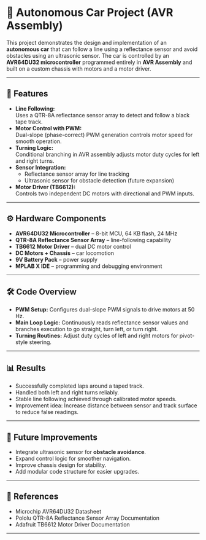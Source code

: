 # 🚗 Autonomous Car Project (AVR Assembly)

This project demonstrates the design and implementation of an **autonomous car** that can follow a line using a reflectance sensor and avoid obstacles using an ultrasonic sensor. The car is controlled by an **AVR64DU32 microcontroller** programmed entirely in **AVR Assembly** and built on a custom chassis with motors and a motor driver.

---

## 🔧 Features
- **Line Following:**  
  Uses a QTR-8A reflectance sensor array to detect and follow a black tape track.  
- **Motor Control with PWM:**  
  Dual-slope (phase-correct) PWM generation controls motor speed for smooth operation.  
- **Turning Logic:**  
  Conditional branching in AVR assembly adjusts motor duty cycles for left and right turns.  
- **Sensor Integration:**  
  - Reflectance sensor array for line tracking  
  - Ultrasonic sensor for obstacle detection (future expansion)  
- **Motor Driver (TB6612):**  
  Controls two independent DC motors with directional and PWM inputs.  

---

## ⚙️ Hardware Components
- **AVR64DU32 Microcontroller** – 8-bit MCU, 64 KB flash, 24 MHz  
- **QTR-8A Reflectance Sensor Array** – line-following capability  
- **TB6612 Motor Driver** – dual DC motor control  
- **DC Motors + Chassis** – car locomotion  
- **9V Battery Pack** – power supply  
- **MPLAB X IDE** – programming and debugging environment  

---

## 🛠️ Code Overview
- **PWM Setup:** Configures dual-slope PWM signals to drive motors at 50 Hz.  
- **Main Loop Logic:** Continuously reads reflectance sensor values and branches execution to go straight, turn left, or turn right.  
- **Turning Routines:** Adjust duty cycles of left and right motors for pivot-style steering.  

---

## 📊 Results
- Successfully completed laps around a taped track.  
- Handled both left and right turns reliably.  
- Stable line following achieved through calibrated motor speeds.  
- Improvement idea: Increase distance between sensor and track surface to reduce false readings.  

---

## 🚀 Future Improvements
- Integrate ultrasonic sensor for **obstacle avoidance**.  
- Expand control logic for smoother navigation.  
- Improve chassis design for stability.  
- Add modular code structure for easier upgrades.  

---

## 📖 References
- Microchip AVR64DU32 Datasheet  
- Pololu QTR-8A Reflectance Sensor Array Documentation  
- Adafruit TB6612 Motor Driver Documentation  

---
